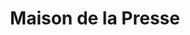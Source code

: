 ---
title: "Maison de la Presse"
url: /chateauvillain/maison-de-la-presse/
shop: marchand de journaux
---